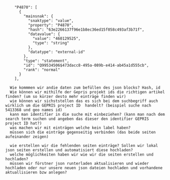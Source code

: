 
        "P4870": [
          {
            "mainsnak": {
              "snaktype": "value",
              "property": "P4870",
              "hash": "63e2266137f96e1b8ec36ed15f058c493af3b71f",
              "datavalue": {
                "value": "460129525",
                "type": "string"
              },
              "datatype": "external-id"
            },
            "type": "statement",
            "id": "Q99534506$473dacc8-495a-089b-e414-ab45a1d555cb",
            "rank": "normal"
          }
        ],

      Wie kommmen wir andie daten zum befüllen des json blocks? Hash, id  
      Wie können wir mithilfe der Gepris projekt ids die richtigen artikel finden? (um so kürzer desto mehr einträge finden wir)  
      wie können wir sichststellen das es sich bei dem suchbegriff auch wirklich um die GEPRIS project ID  handelt? (beispiel suche nach 5413368 und geo names id)  
      kann man identifier in die suche mit einbeziehen? (kann man nach dem search term suchen und angeben das dieser den identifier GEPRIS project ID hat?)  
      was machen wir mit einträgen welche kein label haben?  
      müssen sich die einträge gegenseitig verbinden (das beide seiten aufeinander zeigen)  

      wie erstellen wir die fehlenden seiten einträge? Sollen wir lokal json seiten erstellen und automatisiert diese hochladen? 
      welche möglichkeiten haben wir wie wir die seiten erstellen und hochladen?
      müssen wir förstner json runterladen aktualisieren und wieder hochladen oder nur unsere neuen json dateien hochladen und vorhandene aktuallisieren bzw anlegen?
